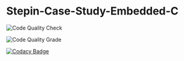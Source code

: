 # Stepin-Case-Study-Embedded-C
![Code Quality Check](https://www.code-inspector.com/project/28611/score/svg)

![Code Quality Grade](https://www.code-inspector.com/project/28611/status/svg)

[![Codacy Badge](https://app.codacy.com/project/badge/Grade/4ab57474295d4915a44590e04108900f)](https://www.codacy.com/gh/TadimallaLakshmiPavithra/Stepin-Case-Study-Embedded-C/dashboard?utm_source=github.com&amp;utm_medium=referral&amp;utm_content=TadimallaLakshmiPavithra/Stepin-Case-Study-Embedded-C&amp;utm_campaign=Badge_Grade)
